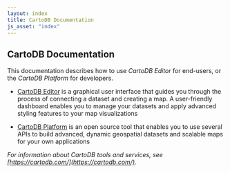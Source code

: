 ```yaml
---
layout: index
title: CartoDB Documentation
js_asset: "index"
---
```


## CartoDB Documentation
<!-- Writer Note_csobier: I removed any general introduction content and created a link to the CartoDB home page. Related to [corporate branding requirements requirements](https://docs.google.com/spreadsheets/d/1dJ8XMVFWUSGaWDnLwDjxovXMy2G0DPTiRqHAUBWWD8o/edit#gid=429960640).  This page is a brief overview of the documentation content for the Docs portal. There should be no buzz words or marketing content here. The structure of the Docs site is in redesign mode.-->

This documentation describes how to use *CartoDB Editor* for end-users, or the *CartoDB Platform* for developers.  

- [CartoDB Editor](/cartodb-editor.html) is a graphical user interface that guides you through the process of connecting a dataset and creating a map.  A user-friendly dashboard enables you to manage your datasets and apply advanced styling features to your map visualizations 

- [CartoDB Platform](/cartodb-platform.html) is an open source tool that enables you to use several APIs to build advanced, dynamic geospatial datasets and scalable maps for your own applications

<!-- TODO: link to 'Use cases' and 'Industries' -->
<!-- Writer Note_csobier: I am not sure who wrote the comment above?' -->
<!-- Writer Note_andrewxhill: i do not remember' -->

*For information about CartoDB tools and services, see [https://cartodb.com/](https://cartodb.com/).*